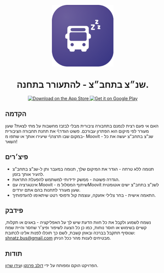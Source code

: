 <p align="center">
  <img src="logo.png" width="200" hight="auto" />
</p>

 <h1 align="center"> שנ״צ בתחב״צ - להתעורר בתחנה. </h1>


<p align="center">
  <a href="https://apps.apple.com/app/id6451345506">
    <img alt="Download on the App Store" title="App Store" src="http://i.imgur.com/0n2zqHD.png" width="140">
  </a>

  <a href="https://play.google.com/store/apps/details?id=com.busstop.alarmclock">
    <img alt="Get it on Google Play" title="Google Play" src="http://i.imgur.com/mtGRPuM.png" width="140">
  </a>
</p>

## הקדמה

האם אי פעם רצית לנמנם בתחבורה ציבורית מבלי לבזבז מחשבות על מתי לצאת? שעון מעורר לפי מיקום הוא הפתרון עבורכם. פשוט הגדר\י את תחנת תחבורה הציבורית במקום שבו תרצה\י שיעירו אותך או שתפו מ- Moovit - שנ"צ בתחב"צ יעשה את כל השאר!


## פיצ׳רים

- תנומה ללא טרחה - הגדר את המיקום שלך, תנומה במעבר ותן ל-שנ"צ בתחב"צ להעיר אותך בזמן.
- הגדרה פשוטה - ממשק ידידותי למשתמש להפעלת התראות.
- אינטגרציה עם Moovit - שיתוף המסלול מMoovit לשנ"צ בתחב"צ ישים אוטומטית שעון מעורר לתחנות בהם אתם יורדים.
- התאמה אישית - בחר צלילי אזעקה, עוצמת קול ודפוסי רטט שיתאימו להעדפותיך.
<!-- <p align="center">
 <img src = "http://i.imgur.com/IkSnFRL.png" width=700>
</p> -->



## פידבק

נשמח לשמוע ולקבל את כל חוות הדעת שיש לך על האפליקציה - באגים או תקלות, קשיים בשימוש או חוסר נוחות, כמו כן כל הצעה לשיפור ופיצ׳ר שחסר והיית שמח שנוסיף תתקבל בברכה ובאוזן קשבת, לשם כך תוכלו לפנות אלינו לכתובת:
shnatz.bus@gmail.com
מבטיחים לענות מהר ככל הניתן.


## תודות

הפרויקט הוקם ומפותח על ידי [דולב פרנקו](https://github.com/dtkdt100/) ו[עידו שרון](https://github.com/idosharon). 

